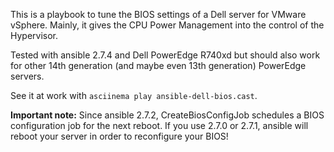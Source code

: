 This is a playbook to tune the BIOS settings of a Dell server for VMware vSphere. Mainly, it gives the CPU Power Management into the control of the Hypervisor.

Tested with ansible 2.7.4 and Dell PowerEdge R740xd but should also work for other 14th generation (and maybe even 13th generation) PowerEdge servers.

See it at work with `asciinema play ansible-dell-bios.cast`.

**Important note:** Since ansible 2.7.2, CreateBiosConfigJob schedules a BIOS configuration job for the next reboot. If you use 2.7.0 or 2.7.1, ansible will reboot your server in order to reconfigure your BIOS!
